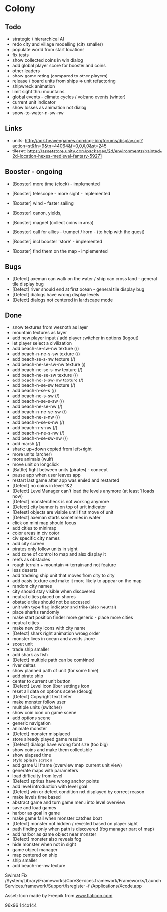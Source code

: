 # Colony

## Todo

- strategic / hierarchical AI
- redo city and village modelling (city smaller)
- populate world from start locations
- fix tests
- show collected coins in win dialog
- add global player score for booster and coins
- other leaders
- show game rating (compared to other players)
- release / board units from ships => unit refactoring
- shipwreck animation
- limit sight thru mountains
- global events - climate cycles / volcano events (winter)
- current unit indicator
- show losses as animation not dialog
- snow-to-water-n-sw-nw

## Links

- units: http://aok.heavengames.com/cgi-bin/forums/display.cgi?action=st&fn=9&tn=44064&f=0,0,0,0&st=245
- tileset: https://assetstore.unity.com/packages/2d/environments/painted-2d-location-hexes-medieval-fantasy-59271

## Booster - ongoing
- [Booster] more time (clock) - implemented
- [Booster] telescope - more sight - implemented
- [Booster] wind - faster sailing
- [Booster] canon, yields, 
- [Booster] magnet (collect coins in area) 
- [Booster] call for allies - trumpet / horn - (to help with the quest)

- [Booster] incl booster 'store' - implemented
- [Booster] find them on the map - implemented

## Bugs
- [Defect] axeman can walk on the water / ship can cross land - general tile display bug
- [Defect] river should end at first ocean - general tile display bug
- [Defect] dialogs have wrong display levels
- [Defect] dialogs not centered in landscape mode

## Done
- snow textures from wesnoth as layer
- mountain textures as layer
- add new player input / add player switcher in options (logout)
- let player select a civilization
- add beach-se-sw-nw texture (/)
- add beach-n-ne-s-sw texture (/)
- add beach-se-s-nw texture (/)
- add beach-ne-se-sw-nw texture (/)
- add beach-ne-se-s-nw texture (/)
- add beach-ne-se-sw texture (/)
- add beach-ne-s-sw-nw texture (/)
- add beach-n-se-sw texture (/)
- add beach-n-se-s (/)
- add beach-ne-s-sw (/)
- add beach-n-se-s-sw (/)
- add beach-ne-se-nw (/)
- add beach-n-ne-se-sw (/)
- add beach-ne-s-nw (/)
- add beach-n-se-s-nw (/)
- add beach-n-s-nw (/)
- add beach-n-ne-s-nw (/)
- add beach-n-se-sw-nw (/)
- add marsh (/) 
- shark: up+down copied from left+right
- more units (archer)
- more animals (wulf)
- move unit on longclick
- [Battle] fight between units (pirates) - concept
- pause app when user leaves app
- restart last game after app was ended and restarted
- [Defect] no coins in level 1&2
- [Defect] LevelManager can't load the levels anymore (at least 1 loads now)
- [Defect] monstercheck is not working anymore
- [Defect] city banner is on top of unit indicator
- [Defest] objects are visible until first move of unit
- [Defect] axeman starts sometimes in water
- click on mini map should focus
- add cities to minimap
- color areas in civ color
- civ specific city names
- add city screen
- pirates only follow units in sight
- add zone of control to map and also display it
- reefs as obstacles
- rough terrain + mountain => terrain and not feature
- less deserts
- add tradeing ship unit that moves from city to city
- add oasis texture and make it more likely to appear on the map
- random city names
- city should stay visible when discovered
- neutral cities placed on shores
- obstacle tiles should not be accessed
- unit with type flag indicator and tribe (also neutral)
- place sharks randomly
- make start position finder more generic - place more cities
- neutral cities
- make new city icons with city name
- [Defect] shark right animation wrong order  
- monster lives in ocean and avoids shore
- scout unit
- trade ship smaller
- add shark as fish
- [Defect] multiple path can be combined
- river deltas
- show planned path of unit (for some time)
- add pirate ship 
- center to current unit button
- [Defect] Level icon über settings icon
- reset all data on options scene (debug)
- [Defect] Copyright text tiefer
- make monster follow user
- multiple units (switcher)
- show coin icon on game scene
- add options scene
- generic navigation
- animate monster
- [Defect] monster misplaced
- store already played game results
- [Defect] dialogs have wrong font size (too big)
- show coins and make them collectable
- show elapsed time
- style splash screen
- add game UI frame (overview map, current unit view)
- generate maps with parameters
- load difficulty from level 
- [Defect] sprites have wrong anchor points
- add level introduction with level goal
- [Defect] win or defect condition not displayed by correct reason
- make levels time based
- abstract game and turn game menu into level overview
- save and load games
- harbor as goal in game
- make game fail when monster catches boat
- [Defect] monster not hidden / revealed based on player sight
- path finding only when path is discovered (fog manager part of map)
- add harbor as game object near monster
- [Defect] monster also reveals fog
- hide monster when not in sight
- game object manager
- map centered on ship
- ship smaller
- add beach-ne-nw texture


Swimat Fix
/System/Library/Frameworks/CoreServices.framework/Frameworks/LaunchServices.framework/Support/lsregister -f /Applications/Xcode.app



Asset:
Icon made by Freepik from www.flaticon.com

96x96
144x144
